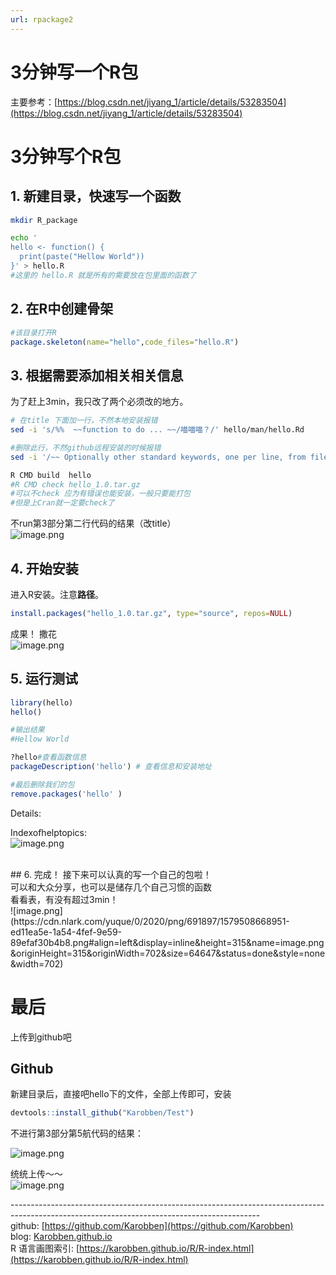 ```yaml
---
url: rpackage2
---
```


# 3分钟写一个R包

主要参考：[https://blog.csdn.net/jiyang_1/article/details/53283504](https://blog.csdn.net/jiyang_1/article/details/53283504)

<a name="VITLM"></a>
# 3分钟写个R包
<a name="CCkEd"></a>
## 1. 新建目录，快速写一个函数 
```bash
mkdir R_package

echo '
hello <- function() {
  print(paste("Hellow World"))
}' > hello.R
#这里的 hello.R 就是所有的需要放在包里面的函数了
```

<a name="b8zup"></a>
## 2. 在R中创建骨架
```r
#该目录打开R
package.skeleton(name="hello",code_files="hello.R")
```

<a name="G7sG0"></a>
## 3. 根据需要添加相关相关信息
为了赶上3min，我只改了两个必须改的地方。
```bash
# 在title 下面加一行，不然本地安装报错
sed -i 's/%%  ~~function to do ... ~~/喵喵喵？/' hello/man/hello.Rd

#删除此行，不然github远程安装的时候报错
sed -i '/~~ Optionally other standard keywords, one per line, from file KEYWORDS in the R documentation directory ~~/d' hello/man/hello-package.Rd

R CMD build  hello
#R CMD check hello_1.0.tar.gz
#可以不check 应为有错误也能安装，一般只要能打包
#但是上Cran就一定要check了

```

不run第3部分第二行代码的结果（改title）<br />![image.png](https://cdn.nlark.com/yuque/0/2020/png/691897/1579508292590-c1bcba44-8854-464e-b956-977d2ecc319e.png#align=left&display=inline&height=272&name=image.png&originHeight=272&originWidth=640&size=29379&status=done&style=none&width=640)

<a name="gJ2cL"></a>
## 4. 开始安装
进入R安装。注意**路径**。
```r
install.packages("hello_1.0.tar.gz", type="source", repos=NULL)
```

成果！ 撒花<br />![image.png](https://cdn.nlark.com/yuque/0/2020/png/691897/1579508387393-b36b1d48-2e1d-4f60-8e18-d2e5ec472bc9.png#align=left&display=inline&height=221&name=image.png&originHeight=221&originWidth=785&size=47964&status=done&style=none&width=785)

<a name="zPzeB"></a>
## 5. 运行测试
```r
library(hello)                                                                                                                
hello()

#输出结果
#Hellow World

?hello#查看函数信息
packageDescription('hello') # 查看信息和安装地址

#最后删除我们的包
remove.packages('hello' )
```
Details:<br />

Indexofhelptopics:<br />
        ![image.png](https://cdn.nlark.com/yuque/0/2020/png/691897/1579508646550-83b32dcf-bc50-418b-bd5a-b6c0c7a4de41.png)






  <br />
<a name="3Q8gZ"></a>
## 6. 完成！
接下来可以认真的写一个自己的包啦！<br />可以和大众分享，也可以是储存几个自己习惯的函数<br />看看表，有没有超过3min！<br />![image.png](https://cdn.nlark.com/yuque/0/2020/png/691897/1579508668951-ed11ea5e-1a54-4fef-9e59-89efaf30b4b8.png#align=left&display=inline&height=315&name=image.png&originHeight=315&originWidth=702&size=64647&status=done&style=none&width=702)

<a name="I7vyG"></a>
# 最后
上传到github吧

<a name="Wx9L4"></a>
## Github
新建目录后，直接吧hello下的文件，全部上传即可，安装

```r
devtools::install_github("Karobben/Test")
```

不进行第3部分第5航代码的结果：

![image.png](https://cdn.nlark.com/yuque/0/2020/png/691897/1579509682611-a6ec3c03-366b-4836-a132-2f86d1a160d8.png#align=left&display=inline&height=422&name=image.png&originHeight=422&originWidth=740&size=477018&status=done&style=none&width=740)

统统上传～～<br />![image.png](https://cdn.nlark.com/yuque/0/2020/png/691897/1579509317082-5b5d37e1-ed10-48b5-8337-295a0bd8aef9.png#align=left&display=inline&height=504&name=image.png&originHeight=504&originWidth=1112&size=37341&status=done&style=none&width=1112)






--------------------------------------------------------------------------------------------------------------------------------------------<br />github: [https://github.com/Karobben](https://github.com/Karobben)<br />blog: [Karobben.github.io](http://Karobben.github.io)<br />R 语言画图索引: [https://karobben.github.io/R/R-index.html](https://karobben.github.io/R/R-index.html)
